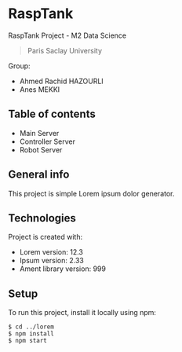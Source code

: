 # RaspTank
RaspTank Project - M2 Data Science
> Paris Saclay University

Group:
- Ahmed Rachid HAZOURLI
- Anes MEKKI


## Table of contents
* Main Server
* Controller Server
* Robot Server

## General info
This project is simple Lorem ipsum dolor generator.
	
## Technologies
Project is created with:
* Lorem version: 12.3
* Ipsum version: 2.33
* Ament library version: 999
	
## Setup
To run this project, install it locally using npm:

```
$ cd ../lorem
$ npm install
$ npm start
```
